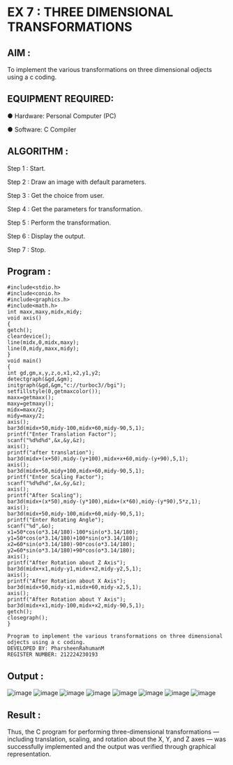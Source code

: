 # EX 7 : THREE DIMENSIONAL TRANSFORMATIONS

## AIM :
 
 To implement the various transformations on three dimensional odjects using a c coding.

## EQUIPMENT REQUIRED:

●	Hardware: Personal Computer (PC)

●	Software: C Compiler

## ALGORITHM :


   Step 1 : Start.

   Step 2 : Draw an image with default parameters.

   Step 3 : Get the choice from user.

   Step 4 : Get the parameters for transformation.

   Step 5 : Perform the transformation.

   Step 6 : Display the output.

   Step 7 : Stop.

## Program :
~~~
#include<stdio.h> 
#include<conio.h> 
#include<graphics.h> 
#include<math.h> 
int maxx,maxy,midx,midy; 
void axis() 
{ 
getch(); 
cleardevice(); 
line(midx,0,midx,maxy); 
line(0,midy,maxx,midy); 
} 
void main() 
{ 
int gd,gm,x,y,z,o,x1,x2,y1,y2; 
detectgraph(&gd,&gm); 
initgraph(&gd,&gm,"c://turboc3//bgi");
setfillstyle(0,getmaxcolor()); 
maxx=getmaxx(); 
maxy=getmaxy(); 
midx=maxx/2; 
midy=maxy/2; 
axis(); 
bar3d(midx+50,midy-100,midx+60,midy-90,5,1); 
printf("Enter Translation Factor"); 
scanf("%d%d%d",&x,&y,&z); 
axis(); 
printf("after translation"); 
bar3d(midx+(x+50),midy-(y+100),midx+x+60,midy-(y+90),5,1); 
axis(); 
bar3d(midx+50,midy+100,midx+60,midy-90,5,1); 
printf("Enter Scaling Factor"); 
scanf("%d%d%d",&x,&y,&z); 
axis(); 
printf("After Scaling"); 
bar3d(midx+(x*50),midy-(y*100),midx+(x*60),midy-(y*90),5*z,1); 
axis(); 
bar3d(midx+50,midy-100,midx+60,midy-90,5,1); 
printf("Enter Rotating Angle"); 
scanf("%d",&o); 
x1=50*cos(o*3.14/180)-100*sin(o*3.14/180); 
y1=50*cos(o*3.14/180)+100*sin(o*3.14/180); 
x2=60*sin(o*3.14/180)-90*cos(o*3.14/180); 
y2=60*sin(o*3.14/180)+90*cos(o*3.14/180); 
axis(); 
printf("After Rotation about Z Axis"); 
bar3d(midx+x1,midy-y1,midx+x2,midy-y2,5,1); 
axis(); 
printf("After Rotation about X Axis"); 
bar3d(midx+50,midy-x1,midx+60,midy-x2,5,1); 
axis(); 
printf("After Rotation about Y Axis"); 
bar3d(midx+x1,midy-100,midx+x2,midy-90,5,1); 
getch(); 
closegraph(); 
}

Program to implement the various transformations on three dimensional odjects using a c coding.
DEVELOPED BY: PharsheenRahumanM
REGISTER NUMBER: 212224230193
~~~
## Output :
![image](https://github.com/user-attachments/assets/9901cd33-355e-4c31-8b56-efede8249fc9)
![image](https://github.com/user-attachments/assets/d9eada57-4ee3-46b5-b1c3-c3b96f5c0159)
![image](https://github.com/user-attachments/assets/00b620f3-1eb6-4a84-87dc-bfd131c41733)
![image](https://github.com/user-attachments/assets/553713f1-2df7-4120-850c-e9eb055a27af)
![image](https://github.com/user-attachments/assets/b6b948be-2d2a-441e-92ef-4cc32b023b38)
![image](https://github.com/user-attachments/assets/e84620fd-5bcc-4f91-80c6-93dba17d19c6)
![image](https://github.com/user-attachments/assets/c394168b-c4be-4eec-9408-79cfe5e84220)
![image](https://github.com/user-attachments/assets/6650ad6b-11e8-474a-80ac-ecd5dff69ee7)
## Result :
Thus, the C program for performing three-dimensional transformations — including translation, scaling, and rotation about the X, Y, and Z axes — was successfully implemented and the output was verified through graphical representation.
